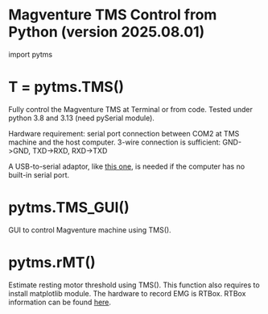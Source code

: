 # Magventure TMS Control from Python (version 2025.08.01)

import pytms

# T = pytms.TMS()
Fully control the Magventure TMS at Terminal or from code.
Tested under python 3.8 and 3.13 (need pySerial module).

Hardware requirement: serial port connection between COM2 at TMS machine and the host computer. 
3-wire connection is sufficient: GND->GND, TXD->RXD, RXD->TXD

A USB-to-serial adaptor, like [this one](https://www.amazon.com/Female-Adapter-Chipset-Supports-Windows/dp/B01GA0IZBO/ref=sr_1_10?crid=26ZZRC6MF13A7&dib=eyJ2IjoiMSJ9.ulSsUHaTsJmZ9Jl19PTTci3hFxRjOXORgVD0V2eOceNGoMC92sQkQWfWxMSpTYXjmrIckkqfuhHmZV4ZzdtkTOXU1tbbcNg4rVSvjGA5CQJQB7fskcaLT2lqYDZyUmpBPkkSb7ZdmPrw4H2fL0FM-4ctcz1AFQU6FQ9FITpLqCW8pLZTdoywDmPBfmwW6YiM-LYPK7upLpOLNe-WZrxGzr6gxAtauZc2irazJ5yxCXNKGZK1EzO1V4O12AoPa2MvS8VUZyBbmuieN3_izfBMg0sZceyckAzM5YLUDaqDvVQ.-C1BcM26Jw2HUAaDMnekk0-izmEL1-d5jhVnOIl6tp0&dib_tag=se&keywords=usb+to+usb+crossover+serial+adapter&qid=1744645816&refinements=p_n_feature_six_browse-bin%3A78742982011&rnid=23941269011&s=electronics&sprefix=usb+to+usb+crossover+serial+adapter%2Caps%2C215&sr=1-10), is needed if the computer has no built-in serial port.

# pytms.TMS_GUI()
GUI to control Magventure machine using TMS().

# pytms.rMT()
Estimate resting motor threshold using TMS().
This function also requires to install matplotlib module.
The hardware to record EMG is RTBox. RTBox information can be found [here](https://github.com/xiangruili/RTBox/blob/master/doc/RTBox_v56_user_manual.pdf). 